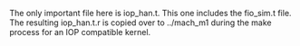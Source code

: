 The only important file here is iop_han.t. This one includes the fio_sim.t file. The resulting iop_han.t.r is copied over to
../mach_m1 during the make process for an IOP compatible kernel.


